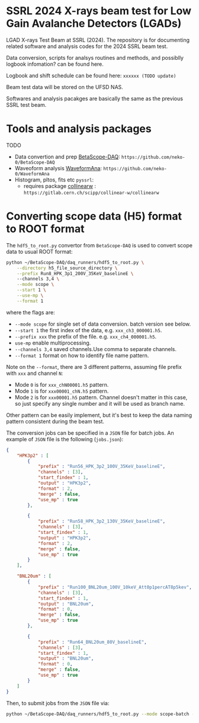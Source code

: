 # SSRL 2024 X-rays beam test for Low Gain Avalanche Detectors (LGADs)
LGAD X-rays Test Beam at SSRL (2024). The repository is for documenting related software and analysis codes for the 2024 SSRL beam test.

Data conversion, scripts for analsys routines and methods, and possiblly logbook infomation? can be found here.

Logbook and shift schedule can be found here: `xxxxxx (TODO update)`

Beam test data will be stored on the UFSD NAS. 

Softwares and analysis pacakges are basically the same as the previous SSRL test beam.

# Tools and analysis packages

TODO
- Data convertion and prep [BetaScope-DAQ](https://github.com/neko-0/BetaScope-DAQ): `https://github.com/neko-0/BetaScope-DAQ`
- Waveoform analysis [WaveformAna](https://github.com/neko-0/WaveformAna): `https://github.com/neko-0/WaveformAna`
- Histogram, pltos, fits etc `pyssrl`:
    - requires package [collinearw](https://gitlab.cern.ch/scipp/collinear-w/collinearw) : `https://gitlab.cern.ch/scipp/collinear-w/collinearw`

# Converting scope data (H5) format to ROOT format

The `hdf5_to_root.py` convertor from `BetaScope-DAQ` is used to convert scope data to usual ROOT format:

```bash
python ~/BetaScope-DAQ/daq_runners/hdf5_to_root.py \
    --directory h5_file_source_directory \
    --prefix Run8_HPK_3p1_200V_35KeV_baselineE \ 
    --channels 3,4 \
    --mode scope \
    --start 1 \
    --use-mp \
    --format 1 
```

where the flags are:
- `--mode scope` for single set of data conversion. batch version see below.
- `--start 1` the first index of the data, e.g. `xxx_ch3_000001.h5`.
- `--prefix xxx` the prefix of the file. e.g. `xxx_ch4_000001.h5`.
- `use-mp` enable multiprocessing.
- `--channels 3,4` saved channels.Use comma to separate channels.
- `--format 1` format on how to identify file name pattern.

Note on the `--format`, there are 3 different patterns, assuming file prefix with `xxx` and channel `N`:
- Mode `0` is for `xxx_chN00001.h5` pattern.
- Mode `1` is for `xxx00001_chN.h5` pattern.
- Mode `2` is for `xxx00001.h5` pattern. Channel doesn't matter in this case, so just specify any single number and it will be used as branch name.

Other pattern can be easily implement, but it's best to keep the data naming pattern consistent during the beam test.

The conversion jobs can be specified in a `JSON` file for batch jobs. An example of `JSON` file is the following (`jobs.json`):

```JSON
{
    "HPK3p2" : [
        {
            "prefix" : "Run56_HPK_3p2_100V_35KeV_baselineE",
            "channels" : [3],
            "start_findex" : 1,
            "output" : "HPK3p2",
            "format" : 2,
            "merge" : false,
            "use_mp" : true
        },

        {
            "prefix" : "Run58_HPK_3p2_130V_35KeV_baselineE",
            "channels" : [3],
            "start_findex" : 1,
            "output" : "HPK3p2",
            "format" : 2,
            "merge" : false,
            "use_mp" : true
        }
    ],

    "BNL20um" : [
        {
            "prefix" : "Run100_BNL20um_100V_10keV_Att0p1percAT8p5kev",
            "channels" : [3],
            "start_findex" : 1,
            "output" : "BNL20um",
            "format" : 0,
            "merge" : false,
            "use_mp" : true
        },

        {
            "prefix" : "Run64_BNL20um_80V_baselineE",
            "channels" : [3],
            "start_findex" : 1,
            "output" : "BNL20um",
            "format" : 0,
            "merge" : false,
            "use_mp" : true
        }
    ]
}
```

Then, to submit jobs from the `JSON` file via:

```bash
python ~/BetaScope-DAQ/daq_runners/hdf5_to_root.py --mode scope-batch --joblist jobs.json --jobname "HPK3p2,BNL20um" 
```